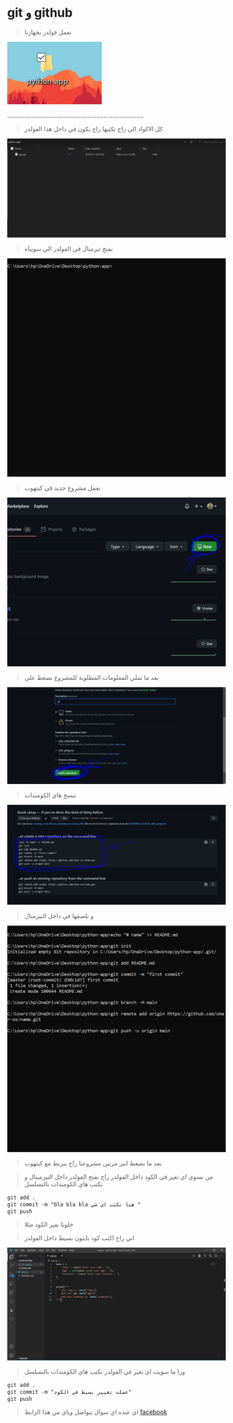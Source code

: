 # git و github




> نعمل فولدر بجهازنا 

![folder](https://github.com/omer-os/my-notes/blob/master/images/folder.PNG)



..............................................................................
> كل الاكواد الي راح نكتبها راح يكون في داخل هذا الفولدر

![app](https://github.com/omer-os/my-notes/blob/master/images/app.PNG)





> نفتح تيرمنال في الفولدر الي سويناه

![cap](https://github.com/omer-os/my-notes/blob/master/images/Cap.PNG)





> نعمل مشروع جديد في كيتهوب

![new repo](https://github.com/omer-os/my-notes/blob/master/images/githubnewrepo.PNG)





> بعد ما نملي المعلومات المطلوبة للمشروع نضغط على 

![create](https://github.com/omer-os/my-notes/blob/master/images/create.PNG)





> ننسخ هاي الكومندات

![commands](https://github.com/omer-os/my-notes/blob/master/images/commands.PNG)





> و نلصقها في داخل التيرمنال

![l1](https://github.com/omer-os/my-notes/blob/master/images/l1.PNG)





> بعد ما نضغط انتر مرتين مشروعنا راح ينربط مع كيتهوب






> من نسوي اي تغير في الكود داخل الفولدر راح نفتح الفولدر داخل التيرمينال و نكتب هاي الكومندات بالتسلسل

```
git add .
git commit -m "bla bla bla هنا نكتب اي شي "
git push 
```



> خلونا نغير الكود مثلا 

> اني راح اكتب كود بايثون بسيط داخل الفولدر

![code](https://github.com/omer-os/my-notes/blob/master/images/simplecode.PNG)


> ورا ما سويت اي تغير في الفولدر نكتب هاي الكومندات بالتسلسل

```
git add .
git commit -m "عملت تغيير بسيط في الكود"
git push
```




> اي عنده اي سوال يتواصل وياي من هذا الرابط
[facebook](https://www.facebook.com/omer.chetin.5/)
